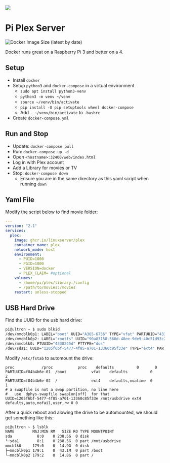 ![](https://raw.githubusercontent.com/linuxserver/docker-templates/master/linuxserver.io/img/linuxserver_medium.png)

# Pi Plex Server

![Docker Image Size (latest by date)](https://img.shields.io/docker/image-size/linuxserver/plex)

Docker runs great on a Raspberry Pi 3 and better on a 4.

## Setup

- Install `docker`
- Setup `python3` and `docker-compose` in a virtual environment
    - `sudo apt install python3-venv`
    - `python3 -m venv ~/venv`
    - `source ~/venv/bin/activate`
    - `pip install -U pip setuptools wheel docker-compose`
    - Add `. ~/venv/bin/activate` to `.bashrc`
- Create `docker-compose.yml`

## Run and Stop

- Update: `docker-compose pull`
- Run: `docker-compose up -d`
- Open `<hostname>:32400/web/index.html`
- Log in with Plex account
- Add a Library for movies or TV
- Stop: `docker-compose down`
    - Ensure you are in the same directory as this yaml script when running `down`

## Yaml File

Modify the script below to find movie folder:

```yaml
---
version: "2.1"
services:
  plex:
    image: ghcr.io/linuxserver/plex
    container_name: plex
    network_mode: host
    environment:
      - PUID=1000
      - PGID=1000
      - VERSION=docker
      - PLEX_CLAIM= #optional
    volumes:
      - /home/pi/plex/library:/config
      - /path/to/movies:/movies
    restart: unless-stopped
```

## USB Hard Drive

Find the UUID for the usb hard drive:

```bash
pi@ultron ~ $ sudo blkid
/dev/mmcblk0p1: LABEL="boot" UUID="A365-6756" TYPE="vfat" PARTUUID="4338245d-01"
/dev/mmcblk0p2: LABEL="rootfs" UUID="90a83158-560d-48ee-9de9-40c51d93c287" TYPE="ext4" PARTUUID="4338245d-02"
/dev/mmcblk0: PTUUID="4338245d" PTTYPE="dos"
/dev/sda1: UUID="1205f6bf-5477-4f85-a701-13360c85f33e" TYPE="ext4" PARTUUID="6d95cef4-01"
```

Modify `/etc/fstab` to automount the drive:

```
proc            /proc           proc    defaults          0       0
PARTUUID=f84b4b6e-01  /boot           vfat    defaults          0       2
PARTUUID=f84b4b6e-02  /               ext4    defaults,noatime  0       1
# a swapfile is not a swap partition, no line here
#   use  dphys-swapfile swap[on|off]  for that
UUID=1205f6bf-5477-4f85-a701-13360c85f33e /mnt/usbdrive ext4 defaults,auto,nofail,user,rw 0 0
```

After a quick reboot and alowing the drive to be automounted, we should get something like this:

```bash
pi@ultron ~ $ lsblk
NAME        MAJ:MIN RM   SIZE RO TYPE MOUNTPOINT
sda           8:0    0 238.5G  0 disk 
└─sda1        8:1    0 238.5G  0 part /mnt/usbdrive
mmcblk0     179:0    0  14.9G  0 disk 
├─mmcblk0p1 179:1    0  43.1M  0 part /boot
└─mmcblk0p2 179:2    0  14.8G  0 part /
```
